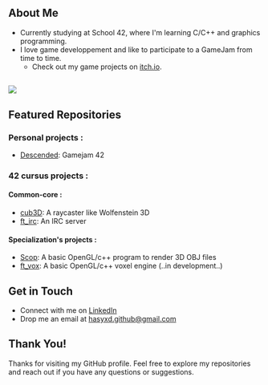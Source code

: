 ## About Me
- Currently studying at School 42, where I'm learning C/C++ and graphics programming.
- I love game developpement and like to participate to a GameJam from time to time.
  - Check out my game projects on [itch.io](https://HaSYxD.itch.io/).

##
<img src="https://skillicons.dev/icons?i=c,cpp,bash,git,vim,arch,linux" />

## Featured Repositories
### Personal projects :
- [Descended](https://hasyxd.itch.io/descended): Gamejam 42

### 42 cursus projects :
#### Common-core :
- [cub3D](https://github.com/HaSYxD/Cub3D): A raycaster like Wolfenstein 3D
- [ft_irc](https://github.com/HaSYxD/IRC): An IRC server
#### Specialization's projects :
 - [Scop](https://github.com/HaSYxD/Scop): A basic OpenGL/c++ program to render 3D OBJ files
 - [ft_vox](https://github.com/DailyWind00/ft_vox): A basic OpenGL/c++ voxel engine (..in development..)

## Get in Touch
- Connect with me on [LinkedIn](https://www.linkedin.com/in/anthony-liaudet-0b5a11323/)
- Drop me an email at hasyxd.github@gmail.com

## Thank You!
Thanks for visiting my GitHub profile. Feel free to explore my repositories and reach out if you have any questions or suggestions.
